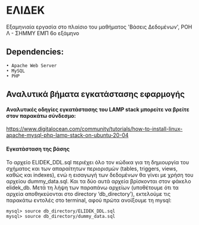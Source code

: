 # ΕΛΙΔΕΚ
Εξαμηνιαία εργασία στο πλαίσιο του μαθήματος 'Βάσεις Δεδομένων', ΡΟΗ Λ - ΣΗΜΜΥ ΕΜΠ 6ο εξάμηνο 
## Dependencies:

    • Apache Web Server
    • MySQL 
    • PHP

## Αναλυτικά βήματα εγκατάστασης εφαρμογής

#### Aναλυτικές οδηγίες εγκατάστασης του LAMP stack μπορείτε να βρείτε στον παρακάτω σύνδεσμο:
https://www.digitalocean.com/community/tutorials/how-to-install-linux-apache-mysql-php-lamp-stack-on-ubuntu-20-04
 
#### Εγκατάσταση της βάσης
To αρχείo ELIDEK_DDL.sql περιέχει όλο τον κώδικα για τη δημιουργία του σχήματος και των απαραίτητων περιορισμών (tables, triggers, views, καθώς και indexes), ενώ η εισαγωγή των δεδομένων θα γίνει με χρήση του αρχείου dummy_data.sql. Και τα δύο αυτά αρχεία βρίσκονται στον φάκελο elidek_db.
Μετά τη λήψη των παραπάνω αρχείων (υποθέτουμε ότι τα αρχεία αποθηκεύονται στο directory ‘db_directory’), εκτελούμε τις παρακάτω εντολές στο terminal, αφού πρώτα ανοίξουμε τη mysql:

```
mysql> source db_directory/ELIDEK_DDL.sql
mysql> source db_directory/dummy_data.sql
```
